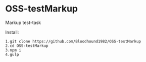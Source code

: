 # OSS-testMarkup
Markup test-task

Install:

	1.git clone https://github.com/Bloodhound1982/OSS-testMarkup
	2.cd OSS-testMarkup
	3.npm i
	4.gulp
